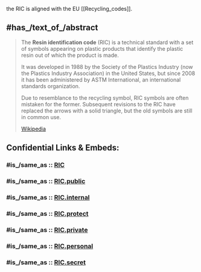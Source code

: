 
the RIC is aligned with the EU [[Recycling_codes]]. 

## #has_/text_of_/abstract 

> The **Resin identification code** (RIC) is a technical standard 
> with a set of symbols appearing on plastic products 
> that identify the plastic resin out of which the product is made. 
> 
> It was developed in 1988 by the Society of the Plastics Industry 
> (now the Plastics Industry Association) in the United States, 
> but since 2008 it has been administered by ASTM International, an international standards organization.
>
> Due to resemblance to the recycling symbol, RIC symbols are often mistaken for the former. 
> Subsequent revisions to the RIC have replaced the arrows with a solid triangle, 
> but the old symbols are still in common use.
>
> [Wikipedia](https://en.wikipedia.org/wiki/Resin%20identification%20code)


## Confidential Links & Embeds: 

### #is_/same_as :: [RIC](RIC.md) 

### #is_/same_as :: [RIC.public](/_public/Chemistry/organic/RIC.public.md) 

### #is_/same_as :: [RIC.internal](/_internal/Chemistry/organic/RIC.internal.md) 

### #is_/same_as :: [RIC.protect](/_protect/Chemistry/organic/RIC.protect.md) 

### #is_/same_as :: [RIC.private](/_private/Chemistry/organic/RIC.private.md) 

### #is_/same_as :: [RIC.personal](/_personal/Chemistry/organic/RIC.personal.md) 

### #is_/same_as :: [RIC.secret](/_secret/Chemistry/organic/RIC.secret.md)


